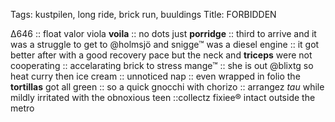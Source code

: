 Tags: kustpilen, long ride, brick run, buuldings
Title: FORBIDDEN
  
Δ646 :: float valor viola **voila** :: no dots just **porridge** :: third to arrive and it was a struggle to get to @holmsjö and snigge™ was a diesel engine :: it got better after with a good recovery pace but the neck and **triceps** were not cooperating :: accelarating brick to stress mange™ :: she is out @blixtg so heat curry then ice cream :: unnoticed nap :: even wrapped in folio the **tortillas** got all green :: so a quick gnocchi with chorizo :: arrangez _tau_ while mildly irritated with the obnoxious teen ::collectz fixiee® intact outside the metro  
